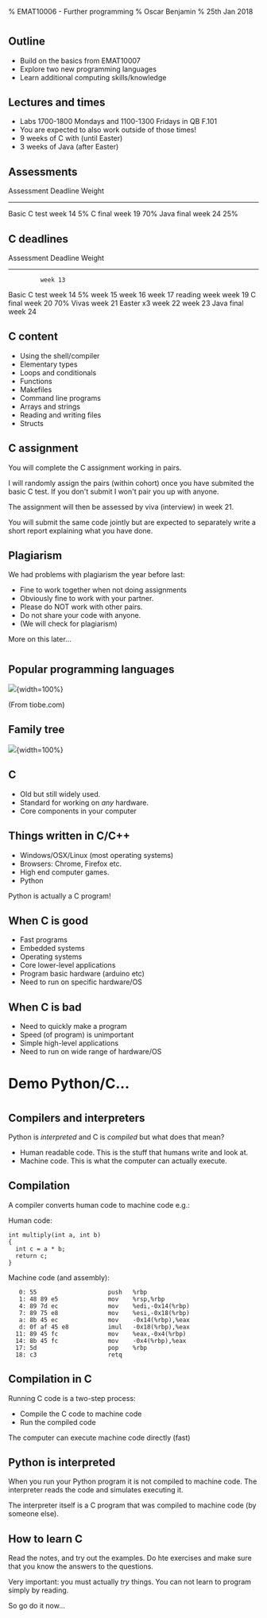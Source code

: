 % EMAT10006 - Further programming
% Oscar Benjamin
% 25th Jan 2018

#

## Outline

- Build on the basics from EMAT10007
- Explore two new programming languages
- Learn additional computing skills/knowledge

## Lectures and times

- Labs 1700-1800 Mondays and 1100-1300 Fridays in QB F.101
- You are expected to also work outside of those times!
- 9 weeks of C with (until Easter)
- 3 weeks of Java (after Easter)

## Assessments

Assessment    Deadline    Weight
----------    --------    ------
Basic C test  week 14     5%
C final       week 19     70%
Java final    week 24     25%

## C deadlines

Assessment   Deadline     Weight
----------   --------     ------
             week 13
Basic C test week 14      5%
             week 15
             week 16
             week 17
             reading week
             week 19
C final      week 20      70%
Vivas        week 21
             Easter x3
             week 22
             week 23
Java final   week 24

## C content

* Using the shell/compiler
* Elementary types
* Loops and conditionals
* Functions
* Makefiles
* Command line programs
* Arrays and strings
* Reading and writing files
* Structs

## C assignment

You will complete the C assignment working in pairs.

I will randomly assign the pairs (within cohort) once you have submited the
basic C test. If you don't submit I won't pair you up with anyone.

The assignment will then be assessed by viva (interview) in week 21.

You will submit the same code jointly but are expected to separately write a
short report explaining what you have done.

## Plagiarism

We had problems with plagiarism the year before last:

- Fine to work together when not doing assignments
- Obviously fine to work with your partner.
- Please do NOT work with other pairs.
- Do not share your code with anyone.
- (We will check for plagiarism)

More on this later...

#

## Popular programming languages

![](images/top10.png){width=100%}

(From tiobe.com)

## Family tree

![](images/evo-prog-lang.png){width=100%}

## C

- Old but still widely used.
- Standard for working on *any* hardware.
- Core components in your computer

## Things written in C/C++

- Windows/OSX/Linux (most operating systems)
- Browsers: Chrome, Firefox etc.
- High end computer games.
- Python

Python is actually a C program!

## When C is good

- Fast programs
- Embedded systems
- Operating systems
- Core lower-level applications
- Program basic hardware (arduino etc)
- Need to run on specific hardware/OS

## When C is bad

- Need to quickly make a program
- Speed (of program) is unimportant
- Simple high-level applications
- Need to run on wide range of hardware/OS

# Demo Python/C...

#

## Compilers and interpreters

Python is *interpreted* and C is *compiled* but what does that mean?

- Human readable code. This is the stuff that humans write and look at.
- Machine code. This is what the computer can actually execute.

## Compilation

A compiler converts human code to machine code e.g.:

Human code:

~~~~~
int multiply(int a, int b)
{
  int c = a * b;
  return c;
}
~~~~~

Machine code (and assembly):

~~~~~ x86asm
   0: 55                    push   %rbp
   1: 48 89 e5              mov    %rsp,%rbp
   4: 89 7d ec              mov    %edi,-0x14(%rbp)
   7: 89 75 e8              mov    %esi,-0x18(%rbp)
   a: 8b 45 ec              mov    -0x14(%rbp),%eax
   d: 0f af 45 e8           imul   -0x18(%rbp),%eax
  11: 89 45 fc              mov    %eax,-0x4(%rbp)
  14: 8b 45 fc              mov    -0x4(%rbp),%eax
  17: 5d                    pop    %rbp
  18: c3                    retq
~~~~~

## Compilation in C

Running C code is a two-step process:

- Compile the C code to machine code
- Run the compiled code

The computer can execute machine code directly (fast)

## Python is interpreted

When you run your Python program it is not compiled to machine code.  The
interpreter reads the code and simulates executing it.

The interpreter itself is a C program that was compiled to machine code (by
someone else).

## How to learn C

Read the notes, and try out the examples. Do hte exercises and make sure that
you know the answers to the questions.

Very important: you must actually *try* things. You can not learn to program
simply by reading.

So go do it now...
